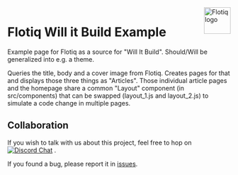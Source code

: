 <a href="https://flotiq.com/">
    <img src="https://editor.flotiq.com/fonts/fq-logo.svg" alt="Flotiq logo" title="Flotiq" align="right" height="60" />
</a>

# Flotiq Will it Build Example

Example page for Flotiq as a source for "Will It Build".
Should/Will be generalized into e.g. a theme.

Queries the title, body and a cover image from Flotiq. Creates pages for that and displays those three things as "Articles".
Those individual article pages and the homepage share a common "Layout" component (in src/components) that can be swapped (layout_1.js and layout_2.js) to simulate a code change in multiple pages.

## Collaboration

If you wish to talk with us about this project, feel free to hop on [![Discord Chat](https://img.shields.io/discord/682699728454025410.svg)](https://discord.gg/FwXcHnX) .

If you found a bug, please report it in [issues](https://github.com/flotiq/flotiq-gatsby-benchmark/issues).
